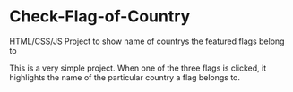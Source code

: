 # Check-Flag-of-Country
HTML/CSS/JS Project to show name of countrys the featured flags belong to

This is a very simple project. When one of the three flags is clicked, it highlights the name of the particular country
a flag belongs to.


